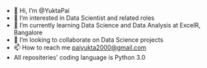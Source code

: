 - 👋 Hi, I’m @YuktaPai
- 👀 I’m interested in Data Scientist and related roles
- 🌱 I’m currently learning Data Science and Data Analysis at ExcelR, Bangalore
- 💞️ I’m looking to collaborate on Data Science projects
- 📫 How to reach me paiyukta2000@gmail.com
- All repositeries' coding language is Python 3.0

<!---
YuktaPai/YuktaPai is a ✨ special ✨ repository because its `README.md` (this file) appears on your GitHub profile.
You can click the Preview link to take a look at your changes.
--->
